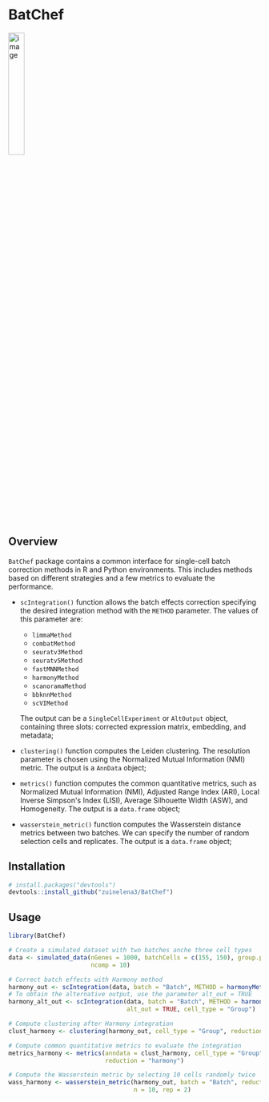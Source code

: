 # BatChef

<!-- badges: start -->
  <!-- badges: end -->
  
<img src="https://drive.google.com/uc?export=view&id=1GYlIpgOopyva1zj3CTAYJ-9V6ts7qZwr" alt="image" width="25%" height="auto">
    
## Overview
    
`BatChef` package contains a common interface for single-cell batch correction methods in R and Python environments. This includes methods based on different strategies and a few metrics to evaluate the performance.
  
- `scIntegration()` function allows the batch effects correction specifying the desired integration method with the `METHOD` parameter. The values of this parameter are:
    
  - `limmaMethod`
  - `combatMethod`
  - `seuratv3Method`
  - `seuratv5Method`
  - `fastMNNMethod` 
  - `harmonyMethod` 
  - `scanoramaMethod` 
  - `bbknnMethod` 
  - `scVIMethod` 
  
  The output can be a `SingleCellExperiment` or `AltOutput` object, containing three slots: corrected expression matrix, embedding, and metadata;
  
- `clustering()` function computes the Leiden clustering. The resolution parameter is chosen using the Normalized Mutual Information (NMI) metric. The output is a `AnnData` object;
  
- `metrics()` function computes the common quantitative metrics, such as Normalized Mutual Information (NMI), Adjusted Range Index (ARI), Local Inverse Simpson's Index (LISI), Average Silhouette Width (ASW), and Homogeneity. The output is a `data.frame` object;

- `wasserstein_metric()` function computes the Wasserstein distance metrics between two batches. We can specify the number of random selection cells and replicates. The output is a `data.frame` object;

## Installation

``` r
# install.packages("devtools")
devtools::install_github("zuinelena3/BatChef")
```

## Usage

``` r
library(BatChef)

# Create a simulated dataset with two batches anche three cell types
data <- simulated_data(nGenes = 1000, batchCells = c(155, 150), group.prob = c(0.3, 0.5, 0.2),
                       ncomp = 10)

# Correct batch effects with Harmony method
harmony_out <- scIntegration(data, batch = "Batch", METHOD = harmonyMethod())
# To obtain the alternative output, use the parameter alt_out = TRUE
harmony_alt_out <- scIntegration(data, batch = "Batch", METHOD = harmonyMethod(), 
                                 alt_out = TRUE, cell_type = "Group")

# Compute clustering after Harmony integration
clust_harmony <- clustering(harmony_out, cell_type = "Group", reduction = "harmony")

# Compute common quantitative metrics to evaluate the integration
metrics_harmony <- metrics(anndata = clust_harmony, cell_type = "Group", batch = "Batch",
                           reduction = "harmony")

# Compute the Wasserstein metric by selecting 10 cells randomly twice
wass_harmony <- wasserstein_metric(harmony_out, batch = "Batch", reduction = "HARMONY",
                                   n = 10, rep = 2)
```

